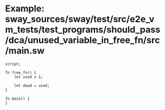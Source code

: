 # Example: sway_sources/sway/test/src/e2e_vm_tests/test_programs/should_pass/dca/unused_variable_in_free_fn/src/main.sw

```sway
script;

fn free_fn() {
    let used = 1;
    
    let dead = used;
}

fn main() {
}

```
